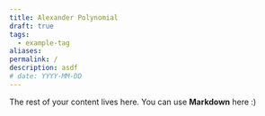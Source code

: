 ```yaml
---
title: Alexander Polynomial
draft: true
tags:
  - example-tag
aliases: 
permalink: /
description: asdf
# date: YYYY-MM-DD
---
```

 
The rest of your content lives here. You can use **Markdown** here :)